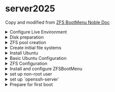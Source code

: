 # server2025

Copy and modified from [ZFS BootMenu Noble Doc](https://docs.zfsbootmenu.org/en/v3.0.x/guides/ubuntu/noble-uefi.html)

<details>
<summary>Configure Live Environment</summary>

### Open a root shell
Open a terminal on the live installer session, then:
```bash
sudo -i
```
optionally see how environment variables expand
```bash
set -x
```
Confirm EFI support:
```bash
dmesg | grep -i efivars
## should return -> [    0.301784] Registered efivars operations
```
### Source `/etc/os-release`
The file `/etc/os-release` defines variables that describe the running distribution. In particular, the `$ID` variable defined within can be used as a short name for the filesystem that will hold this installation.
```bash
source /etc/os-release
export ID
```
### Install helpers
```bash
apt update
apt install -y debootstrap gdisk zfsutils-linux
```
### Generate `/etc/hostid`
```bash
zgenhostid -f 0x00bab10c
```
### Define disk variables

For convenience and to reduce the likelihood of errors, set environment variables that refer to the devices that will be configured during the setup.

For many users, it is most convenient to place boot files (i.e., ZFSBootMenu and any loader responsible for launching it) on the the same disk that will hold the ZFS pool. However, some users may wish to dedicate an entire disk to the ZFS pool or create a multi-disk pool. A USB flash drive provides a convenient location for the boot partition. Fortunately, this alternative configuration is easily realized by simply defining a few environment variables differently.

Verify your target disk devices with `lsblk`. `/dev/sda`, `/dev/sdb` and `/dev/nvme0n1` used below are examples.

#### Get disk by id first
```bash
ls -la /dev/disk/by-id
```
First, define variables that refer to the disk and partition number that will hold **boot files**:
```bash
export BOOT_DISK="/dev/disk/by-id/ata-VMware_Virtual_SATA_Hard_Drive_0000"
```
```bash
export BOOT_PART="1"
export BOOT_DEVICE="${BOOT_DISK}-part${BOOT_PART}"
```
Next, define variables that refer to the disks and partition number that will hold the **ZFS pool**:

```bash
export POOL_DISK1="/dev/disk/by-id/nvme-VMware_Virtual_NVMe_Disk_VMware_NVME_0000_1"
export POOL_DISK2="/dev/disk/by-id/nvme-VMware_Virtual_NVMe_Disk_VMware_NVME_0000_2"
```
```bash
export POOL_PART="1"
export POOL_DEVICE1="${POOL_DISK1}-part${POOL_PART}"
export POOL_DEVICE2="${POOL_DISK2}-part${POOL_PART}"
```

</details>
<details>
<summary>Disk preparation</summary>

### Wipe partitions
```bash
zpool labelclear -f "$POOL_DISK1"
sleep 2
zpool labelclear -f "$POOL_DISK2"
sleep 2
```
`failed to clear label` error is ok if this is a set of new disks
```bash
wipefs -a "$POOL_DISK1"
sleep 2
wipefs -a "$POOL_DISK2"
sleep 2
wipefs -a "$BOOT_DISK"
sleep 2
```
```bash
sgdisk --zap-all "$POOL_DISK1"
sleep 2
sgdisk --zap-all "$POOL_DISK2"
sleep 2
sgdisk --zap-all "$BOOT_DISK"
sleep 2
```
### Create EFI boot partition
```bash
sgdisk -n "${BOOT_PART}:1m:+512m" -t "${BOOT_PART}:ef00" "$BOOT_DISK"
sleep 2
```
### Create zpool partition
```bash
sgdisk -n "${POOL_PART}:0:-10m" -t "${POOL_PART}:bf00" "$POOL_DISK1"
sleep 2
sgdisk -n "${POOL_PART}:0:-10m" -t "${POOL_PART}:bf00" "$POOL_DISK2"
sleep 2
```

</details>
<details>
<summary>ZFS pool creation</summary>

### Create the zpool
#### export pool parameters
```bash
export ZPOOL_ASHIFT="13"
export ZFS_COMPRESSION="lz4"
```
#### create pool
```bash
zpool create -f \
  -o ashift="$ZPOOL_ASHIFT" \
  -o autotrim=on \
  -o compatibility=openzfs-2.1-linux \
  -O acltype=posixacl \
  -O canmount=off \
  -O compression="$ZFS_COMPRESSION" \
  -O dnodesize=auto \
  -O normalization=formD \
  -O atime=off \
  -O xattr=sa \
  -m none \
  zroot mirror "$POOL_DISK1" "$POOL_DISK2"
```
> [!NOTE]
> The option `-o compatibility=openzfs-2.1-linux` is a conservative choice. It can be omitted or otherwise adjusted to match your specific system needs.
>
> Binary releases of ZFSBootMenu are generally built with the latest stable release of ZFS. Future releases of ZFSBootMenu may therefore support newer feature sets. Check project release notes prior to updating or removing `compatibility` options and upgrading your system pool.

</details>
<details>
<summary>Create initial file systems</summary>
  
```bash
zfs create -o mountpoint=none zroot/ROOT
zfs create -o mountpoint=/ -o canmount=noauto zroot/ROOT/${ID}

zfs create -o mountpoint=/var zroot/var 
zfs create -o mountpoint=/var/lib zroot/var/lib
zfs create -o mountpoint=/var/log zroot/var/log
zfs create -o mountpoint=/var/lib/libvirt zroot/var/lib/libvirt

zfs create -o mountpoint=/home zroot/home
zfs create -o mountpoint=/root zroot/home/root

zpool set bootfs=zroot/ROOT/${ID} zroot
```

> [!NOTE]
> It is important to set the property `canmount=noauto` on any file systems with `mountpoint=/` (that is, on any additional boot environments you create). Without this property, the OS will attempt to automount all ZFS file systems and fail when multiple file systems attempt to mount at `/`; this will prevent your system from booting. Automatic mounting of `/` is not required because the root file system is explicitly mounted in the boot process.
>
> Also note that, unlike many ZFS properties, `canmount` is not inheritable. Therefore, setting `canmount=noauto` on `zroot/ROOT` is not sufficient, as any subsequent boot environments you create will default to `canmount=on`. It is necessary to explicitly set the `canmount=noauto` on every boot environment you create.

#### Export, then re-import with a temporary mountpoint of /mnt
```bash
zpool export zroot
zpool import -N -R /mnt zroot
zfs mount zroot/ROOT/${ID}
zfs mount zroot/home
zfs mount zroot/home/root
zfs mount zroot/var
zfs mount zroot/var/lib
zfs mount zroot/var/log
zfs mount zroot/var/lib/libvirt
```
#### Verify that everything is mounted correctly
```bash
mount | grep mnt
```
should return
```bash
zroot/ROOT/ubuntu on /mnt type zfs (rw,noatime,xattr,posixacl,casesensitive)
zroot/home on /mnt/home type zfs (rw,noatime,xattr,posixacl)
zroot/home/root on /mnt/root type zfs (rw,noatime,xattr,posixacl)
zroot/var on /mnt/var
zroot/var/lib on /mnt/var/lib
zroot/var/log on /mnt/var/log
zroot/var/lib/libvirt on /mnt/var/lib/libvirt
```
#### prevent `/root` directory access by others
```bash
chmod 700 /mnt/root
```
#### Update device symlinks
```bash
udevadm trigger
```

</details>
<details>
<summary>Install Ubuntu</summary>

```bash
debootstrap noble /mnt
```
### Copy files into the new install
```bash
cp /etc/hostid /mnt/etc
cp /etc/resolv.conf /mnt/etc
```
### Chroot into the new OS
```bash
mount -t proc proc /mnt/proc
mount -t sysfs sys /mnt/sys
mount -B /dev /mnt/dev
mount -t devpts pts /mnt/dev/pts
chroot /mnt /bin/bash
```

</details>
<details>
<summary>Basic Ubuntu Configuration</summary>

### Set a hostname
```bash
echo 'server' > /etc/hostname
echo -e '127.0.1.1\tserver' >> /etc/hosts
```
### Set a root password
```bash
passwd
```
### Configure `apt`. Use other mirrors if you prefer.
```bash
cat <<EOF > /etc/apt/sources.list
# Uncomment the deb-src entries if you need source packages

deb http://archive.ubuntu.com/ubuntu/ noble main restricted universe multiverse
# deb-src http://archive.ubuntu.com/ubuntu/ noble main restricted universe multiverse

deb http://archive.ubuntu.com/ubuntu/ noble-updates main restricted universe multiverse
# deb-src http://archive.ubuntu.com/ubuntu/ noble-updates main restricted universe multiverse

deb http://archive.ubuntu.com/ubuntu/ noble-security main restricted universe multiverse
# deb-src http://archive.ubuntu.com/ubuntu/ noble-security main restricted universe multiverse

deb http://archive.ubuntu.com/ubuntu/ noble-backports main restricted universe multiverse
# deb-src http://archive.ubuntu.com/ubuntu/ noble-backports main restricted universe multiverse
EOF
```
### Update the repository cache and system
```bash
apt update
apt upgrade -y
```
### Install additional base packages
```bash
apt install --no-install-recommends -y linux-generic locales keyboard-configuration console-setup
```
### Install additional not-so-base packages
```bash
apt install --no-install-recommends -y wget nano git make man-db
```
> [!NOTE]
> The `--no-install-recommends` flag is used here to avoid installing recommended, but not strictly needed, packages (including `grub2`).

### netplan DHCP setup
get ethernet interface
```bash
##get ethernet interface
export ethprefix="e"
export ethernetinterface="$(basename "$(find /sys/class/net -maxdepth 1 -mindepth 1 -name "${ethprefix}*")")"
echo "$ethernetinterface"
```
generate ethernet interface file
```bash
cat > /etc/netplan/01-"$ethernetinterface".yaml <<-EOF
  network:
    version: 2
    ethernets:
      $ethernetinterface:
        dhcp4: yes
EOF
# disable read from (g)roup and (o)thers
chmod go-r /etc/netplan/01-"$ethernetinterface".yaml
```
check and troubleshoot if there's any problem
```bash
netplan --debug generate
```
### Install openssh-server
```bash
apt install -y openssh-server
# -- uncomment to permit root login
# sed -i.bak -E 's/(^#PermitRootLogin )(.*)$/\1\2\nPermitRootLogin yes/g' /etc/ssh/sshd_config
```

### Configure packages to customize local and console properties
<details>
<summary>UI way</summary>
  
```bash
dpkg-reconfigure locales tzdata keyboard-configuration console-setup
```

</details>
<details>
<summary>Scripted way</summary>
  
#### set locale for `en_US.UTF-8`
```bash
export DEBIAN_FRONTEND=noninteractive

# 1. Ensure locales package is present
apt-get update && apt-get install -y locales

# 2. Generate the desired locale
echo "en_US.UTF-8 UTF-8" > /etc/locale.gen
locale-gen

# 3. Set system-wide default locale
update-locale LANG=en_US.UTF-8

# 4. Apply locale to current shell
export LANG=en_US.UTF-8
export LANGUAGE=en_US.UTF-8
export LC_ALL=en_US.UTF-8

# 5. (Optional) Confirm with:
locale
```

#### Set Time Zone to `Asia/Bangkok`
```bash
ln -sf /usr/share/zoneinfo/Asia/Bangkok /etc/localtime
dpkg-reconfigure -f noninteractive tzdata
```

#### Set keyboard to `us` qwerty
```bash
echo "keyboard-configuration keyboard-configuration/layoutcode string us" | debconf-set-selections
dpkg-reconfigure -f noninteractive keyboard-configuration
```
#### Set font sizes
```bash
echo "console-setup console-setup/fontface select Terminus" | debconf-set-selections
echo "console-setup console-setup/fontsize select 16x32" | debconf-set-selections
dpkg-reconfigure -f noninteractive console-setup
```
At 3840x2160 resolution and normal viewing distance (~60 cm), `Terminus` works well:
- 16x32 – large and very readable
- 12x24 – slightly smaller, still very sharp
- 10x20 – medium size, good for more content, still readable

</details>
<details>
<summary>Check locale, timezone, and keyboard</summary>

#### check locale
```bash
locale
```
#### check timezone
```bash
date
```
#### check keyboar layout
```bash
cat /etc/default/keyboard
```

</details>

> [!NOTE]
> You should always enable the `en_US.UTF-8` locale because some programs require it.

> [!NOTE]
> See also
>
> Any additional software should be selected and installed at this point. A basic debootstrap installation is very limited, lacking several packages that might be expected from an interactive installation.
  
</details>
<details>
<summary>ZFS Configuration</summary>

### Install required packages
```bash
apt install -y dosfstools zfs-initramfs zfsutils-linux
```
### Enable systemd ZFS services
```bash
systemctl enable zfs.target
systemctl enable zfs-import-cache
systemctl enable zfs-mount
systemctl enable zfs-import.target
```
You can safely ignore `Running in chroot, ignoring command 'daemon-reload'` when running `systemctl` inside a `chroot` or non-systemd environment (such as minimal install, live environment, or container without full init).
### Configure `initramfs-tools`
Unencrypted pool -> No required steps

### Rebuild the initramfs
```bash
update-initramfs -c -k all
```

</details>
<details>
<summary>Install and configure ZFSBootMenu</summary>

### Set ZFSBootMenu properties on datasets
Assign command-line arguments to be used when booting the final kernel. Because ZFS properties are inherited, assign the common properties to the `ROOT` dataset so all children will inherit common arguments by default.
```bash
zfs set org.zfsbootmenu:commandline="quiet" zroot/ROOT
zfs set org.zfsbootmenu:menu_timeout=2 zroot/ROOT
```
### Create a `vfat` filesystem
```bash
mkfs.vfat -F32 "$BOOT_DEVICE"
```
### Create an fstab entry and mount
```bash
cat << EOF >> /etc/fstab
$( blkid "$BOOT_DEVICE" | grep "$BOOT_DEVICE" | cut -d ' ' -f 2 ) /boot/efi vfat defaults 0 0
EOF

mkdir -p /boot/efi
mount /boot/efi
```
### Install ZFSBootMenu
**Prebuilt**
```bash
apt install --no-install-recommends -y curl
```
Fetch a prebuilt ZFSBootMenu EFI executable, saving it to the EFI system partition:
```bash
mkdir -p /boot/efi/EFI/ZBM
curl -o /boot/efi/EFI/ZBM/VMLINUZ.EFI -L https://get.zfsbootmenu.org/efi
cp /boot/efi/EFI/ZBM/VMLINUZ.EFI /boot/efi/EFI/ZBM/VMLINUZ-BACKUP.EFI
```
### Configure EFI boot entries
```
mount -t efivarfs efivarfs /sys/firmware/efi/efivars
```
**Direct**
```bash
apt install -y efibootmgr
```
Mount `efivarfs` (If Missing)
- check
  ```bash
  mount | grep efivarfs
  ```
- if nothing appears, mount manually
  ```bash
  mount -t efivarfs efivarfs /sys/firmware/efi/efivars
  ```
then add boot entries
```bash
efibootmgr -c -d "$BOOT_DISK" -p "$BOOT_PART" \
  -L "ZFSBootMenu (Backup)" \
  -l '\EFI\ZBM\VMLINUZ-BACKUP.EFI'

efibootmgr -c -d "$BOOT_DISK" -p "$BOOT_PART" \
  -L "ZFSBootMenu" \
  -l '\EFI\ZBM\VMLINUZ.EFI'
```
> [!NOTE}
> See also
>
> Some systems can have issues with EFI boot entries. If you reboot and do not see the above entries in your EFI selection screen (usually accessible through an F key during POST), you might need to use a well-known EFI file name. See [Portable EFI](https://docs.zfsbootmenu.org/en/v2.3.x/general/portable.html) for help with this. Your existing ESP can be used, in place of an external USB drive.
>
> Refer to [zbm-kcl.8](https://docs.zfsbootmenu.org/en/v2.3.x/man/zbm-kcl.8.html) and [zfsbootmenu.7](https://docs.zfsbootmenu.org/en/v2.3.x/man/zfsbootmenu.7.html) for details on configuring the boot-time behavior of ZFSBootMenu.

</details>
<details>
<summary>set up non-root user</summary>

```
##6.6 create user account and setup groups
export USER="kadmin"
export PASSWORD="h"
zfs create -o mountpoint=/home/"$USER" zroot/home/${USER}
##gecos parameter disabled asking for finger info
adduser --disabled-password --gecos "" "$USER"
cp -a /etc/skel/. /home/"$USER"
chown -R "$USER":"$USER" /home/"$USER"
usermod -a -G adm,cdrom,dip,lpadmin,lxd,plugdev,sambashare,sudo "$USER"
printf $PASSWORD"\n"$PASSWORD | passwd $USER
```

</details>
<details>
<summary>set up `openssh-server`</summary>

```
apt install -y openssh-server
```

</details>
<details>
<summary>Prepare for first boot</summary>

### Exit the chroot, unmount everything
```bash
exit
```
```bash
umount -n -R /mnt
```
### Export the zpool and reboot
```bash
zpool export zroot
```
```bash
reboot
```

</details>

